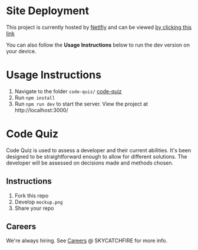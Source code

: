 # Site Deployment

This project is currently hosted by [Netlfiy](https://www.netlify.com) and can be viewed [by clicking this link](https://awesome-euclid-cbf3f7.netlify.app)

You can also follow the **Usage Instructions** below to run the dev version on your device.

# Usage Instructions

1. Navigate to the folder `code-quiz/` [code-quiz](https://github.com/dmr121/code-quiz/tree/master/code-quiz) 
1. Run `npm install`
1. Run `npm run dev` to start the server. View the project at http://localhost:3000/

# Code Quiz

Code Quiz is used to assess a developer and their current abilities. It's been designed to be straightforward enough to allow for different solutions. The developer will be assessed on decisions made and methods chosen.

## Instructions

1. Fork this repo
2. Develop `mockup.png`
4. Share your repo

## Careers

We're always hiring. See [Careers](https://www.skycatchfire.com/careers) @ SKYCATCHFIRE for more info.
